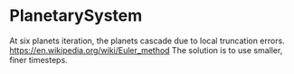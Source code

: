 # PlanetarySystem

At six planets iteration, the planets cascade due to local truncation errors. https://en.wikipedia.org/wiki/Euler_method
The solution is to use smaller, finer timesteps.
